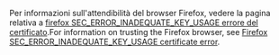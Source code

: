 <span data-ttu-id="125b8-101">Per informazioni sull'attendibilità del browser Firefox, vedere la pagina relativa a [firefox SEC_ERROR_INADEQUATE_KEY_USAGE errore del certificato](xref:security/enforcing-ssl#trust-ff).</span><span class="sxs-lookup"><span data-stu-id="125b8-101">For information on trusting the Firefox browser, see [Firefox SEC_ERROR_INADEQUATE_KEY_USAGE certificate error](xref:security/enforcing-ssl#trust-ff).</span></span>